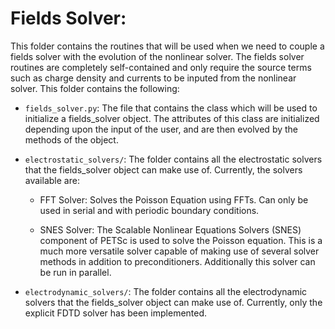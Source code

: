 # Fields Solver:

This folder contains the routines that will be used when we need to couple a fields solver with the evolution of the nonlinear solver. The fields solver routines are completely self-contained and only require the source terms such as charge density and currents to be inputed from the nonlinear solver. This folder contains the following:

- `fields_solver.py`: The file that contains the class which will be used to initialize a fields_solver object. The attributes of this class are initialized depending upon the input of the user, and are then evolved by the methods of the object.

- `electrostatic_solvers/`: The folder contains all the electrostatic solvers that the fields_solver object can make use of. Currently, the solvers available are:

    - FFT Solver: Solves the Poisson Equation using FFTs. Can only be used in serial and with periodic boundary conditions.

    - SNES Solver: The Scalable Nonlinear Equations Solvers (SNES) component of PETSc is used to solve the Poisson equation. This is a much more versatile solver capable of making use of several solver methods in addition to preconditioners. Additionally this solver can be run in parallel.

- `electrodynamic_solvers/`: The folder contains all the electrodynamic solvers that the fields_solver object can make use of. Currently, only the explicit FDTD solver has been implemented.
